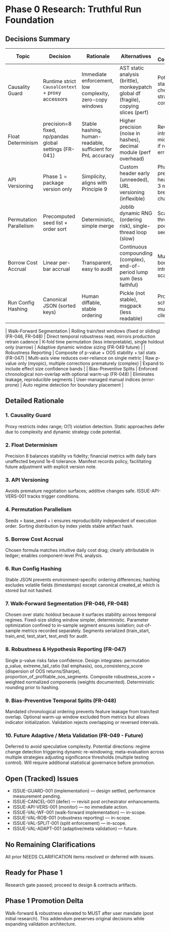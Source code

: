 # Phase 0 Research: Truthful Run Foundation

## Decisions Summary
| Topic | Decision | Rationale | Alternatives | Future Considerations |
|-------|----------|-----------|-------------|-----------------------|
| Causality Guard | Runtime strict `CausalContext` + proxy accessors | Immediate enforcement, low complexity, zero-copy windows | AST static analysis (brittle), monkeypatch global df (fragile), copying slices (perf) | Potential hybrid static pre-check if strategies grow complex |
| Float Determinism | precision=8 fixed, np/pandas global settings (FR-041) | Stable hashing, human-readable, sufficient for PnL accuracy | Higher precision (noise in hashes), decimal module (perf overhead) | Revisit for intraday microstructure if rounding error matters |
| API Versioning | Phase 1 = package version only | Simplicity, aligns with Principle 9 | Custom header early (unneeded), URL versioning (inflexible) | Phase 2 preview header, Phase 3 media-type if breaking change |
| Permutation Parallelism | Precomputed seed list + order sort | Deterministic, simple merge | Joblib dynamic RNG (ordering risk), single-thread loop (slow) | Scale-out via thread/process pool with same seed scheme |
| Borrow Cost Accrual | Linear per-bar accrual | Transparent, easy to audit | Continuous compounding (complex), end-of-period lump sum (less faithful) | Multi-rate borrow tiers, intraday scaling |
| Run Config Hashing | Canonical JSON (sorted keys) | Human diffable, stable ordering | Pickle (not stable), msgpack (less readable) | Protobuf schema if multi-language clients needed |

| Walk-Forward Segmentation | Rolling train/test windows (fixed or sliding) (FR-046, FR-048) | Direct temporal robustness read; mirrors production retrain cadence | K-fold time permutation (less interpretable), single holdout only (narrow) | Adaptive dynamic window sizing (FR-049 future) |
| Robustness Reporting | Composite of p-value + OOS stability + tail stats (FR-047) | Multi-axis view reduces over-reliance on single metric | Raw p-value only (myopic), multiple corrections prematurely (complex) | Expand to include effect size confidence bands |
| Bias-Preventive Splits | Enforced chronological non-overlap with optional warm-up (FR-048) | Eliminates leakage, reproducible segments | User-managed manual indices (error-prone) | Auto regime detection for boundary placement |

## Detailed Rationale
### 1. Causality Guard
Proxy restricts index range; O(1) violation detection. Static approaches defer due to complexity and dynamic strategy code potential.

### 2. Float Determinism
Precision 8 balances stability vs fidelity; financial metrics with daily bars unaffected beyond 1e-6 tolerance. Manifest records policy, facilitating future adjustment with explicit version note.

### 3. API Versioning
Avoids premature negotiation surfaces; additive changes safe. ISSUE-API-VERS-001 tracks trigger conditions.

### 4. Permutation Parallelism
Seeds = base_seed + i ensures reproducibility independent of execution order. Sorting distribution by index yields stable artifact hash.

### 5. Borrow Cost Accrual
Chosen formula matches intuitive daily cost drag; clearly attributable in ledger; enables component-level PnL analysis.

### 6. Run Config Hashing
Stable JSON prevents environment-specific ordering differences; hashing excludes volatile fields (timestamps) except canonical created_at which is stored but not hashed.

### 7. Walk-Forward Segmentation (FR-046, FR-048)
Chosen over static holdout because it surfaces stability across temporal regimes. Fixed-size sliding window simpler, deterministic. Parameter optimization confined to in-sample segment ensures isolation; out-of-sample metrics recorded separately. Segments serialized (train_start, train_end, test_start, test_end) for audit.

### 8. Robustness & Hypothesis Reporting (FR-047)
Single p-value risks false confidence. Design integrates: permutation p_value, extreme_tail_ratio (tail emphasis), oos_consistency_score (dispersion of OOS returns/Sharpe), proportion_of_profitable_oos_segments. Composite robustness_score = weighted normalized components (weights documented). Deterministic rounding prior to hashing.

### 9. Bias-Preventive Temporal Splits (FR-048)
Mandated chronological ordering prevents feature leakage from train/test overlap. Optional warm-up window excluded from metrics but allows indicator initialization. Validation rejects overlapping or reversed intervals.

### 10. Future Adaptive / Meta Validation (FR-049 - Future)
Deferred to avoid speculative complexity. Potential directions: regime change detection triggering dynamic re-windowing; meta-evaluation across multiple strategies adjusting significance thresholds (multiple testing control). Will require additional statistical governance before promotion.

## Open (Tracked) Issues
- ISSUE-GUARD-001 (implementation) — design settled, performance measurement pending.
- ISSUE-CANCEL-001 (defer) — revisit post orchestrator enhancements.
- ISSUE-API-VERS-001 (monitor) — no immediate action.
- ISSUE-VAL-WF-001 (walk-forward implementation) — in-scope.
- ISSUE-VAL-ROB-001 (robustness reporting) — in-scope.
- ISSUE-VAL-SPLIT-001 (split enforcement) — in-scope.
- ISSUE-VAL-ADAPT-001 (adaptive/meta validation) — future.

## No Remaining Clarifications
All prior NEEDS CLARIFICATION items resolved or deferred with issues.

## Ready for Phase 1
Research gate passed; proceed to design & contracts artifacts.

## Phase 1 Promotion Delta
Walk-forward & robustness elevated to MUST after user mandate (post initial research). This addendum preserves original decisions while expanding validation architecture.
